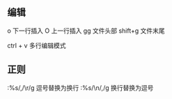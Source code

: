 ## 编辑
o 下一行插入 O 上一行插入
gg 文件头部  shift+g 文件末尾

ctrl + v 多行编辑模式


## 正则
:%s/,/\r/g  逗号替换为换行
:%s/\n/,/g  换行替换为逗号


